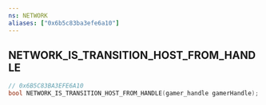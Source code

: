 ```yaml
---
ns: NETWORK
aliases: ["0x6b5c83ba3efe6a10"]
---
```

## NETWORK_IS_TRANSITION_HOST_FROM_HANDLE

```c
// 0x6B5C83BA3EFE6A10
bool NETWORK_IS_TRANSITION_HOST_FROM_HANDLE(gamer_handle gamerHandle);
```
